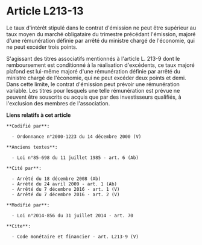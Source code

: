 # Article L213-13

Le taux d'intérêt stipulé dans le contrat d'émission ne peut être supérieur au taux moyen du marché obligataire du trimestre
précédant l'émission, majoré d'une rémunération définie par arrêté du ministre chargé de l'économie, qui ne peut excéder
trois points. 

S'agissant des titres associatifs mentionnés à l'article L. 213-9 dont le remboursement est conditionné à la réalisation
d'excédents, ce taux majoré plafond est lui-même majoré d'une rémunération définie par arrêté du ministre chargé de
l'économie, qui ne peut excéder deux points et demi. Dans cette limite, le contrat d'émission peut prévoir une rémunération
variable. Les titres pour lesquels une telle rémunération est prévue ne peuvent être souscrits ou acquis que par des
investisseurs qualifiés, à l'exclusion des membres de l'association.

**Liens relatifs à cet article**

	**Codifié par**:

	  - Ordonnance n°2000-1223 du 14 décembre 2000 (V)

	**Anciens textes**:

	  - Loi n°85-698 du 11 juillet 1985 - art. 6 (Ab)

	**Cité par**:

	  - Arrêté du 18 décembre 2008 (Ab)
	  - Arrêté du 24 avril 2009 - art. 1 (Ab)
	  - Arrêté du 7 décembre 2016 - art. 1 (V)
	  - Arrêté du 7 décembre 2016 - art. 2 (V)

	**Modifié par**:

	  - Loi n°2014-856 du 31 juillet 2014 - art. 70

	**Cite**:

	  - Code monétaire et financier - art. L213-9 (V)
